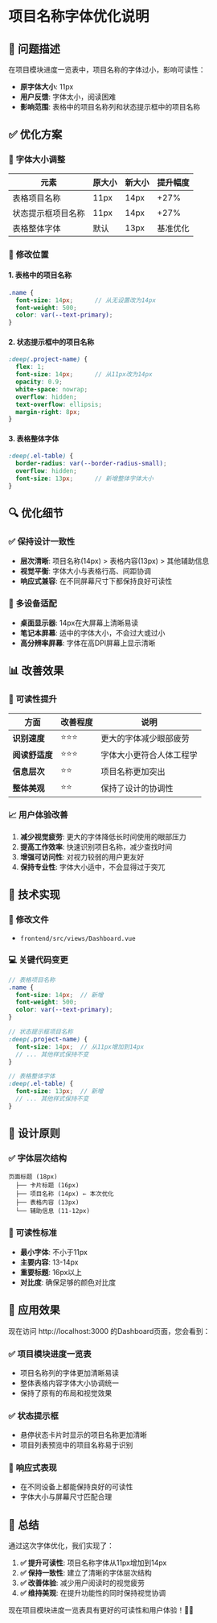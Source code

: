 # 项目名称字体优化说明

## 🐛 问题描述

在项目模块进度一览表中，项目名称的字体过小，影响可读性：

- **原字体大小**: 11px
- **用户反馈**: 字体太小，阅读困难
- **影响范围**: 表格中的项目名称列和状态提示框中的项目名称

## ✅ 优化方案

### 📏 **字体大小调整**

| 元素 | 原大小 | 新大小 | 提升幅度 |
|------|--------|--------|----------|
| 表格项目名称 | 11px | 14px | +27% |
| 状态提示框项目名称 | 11px | 14px | +27% |
| 表格整体字体 | 默认 | 13px | 基准优化 |

### 🎯 **修改位置**

#### 1. 表格中的项目名称
```scss
.name {
  font-size: 14px;      // 从无设置改为14px
  font-weight: 500;
  color: var(--text-primary);
}
```

#### 2. 状态提示框中的项目名称
```scss
:deep(.project-name) {
  flex: 1;
  font-size: 14px;      // 从11px改为14px
  opacity: 0.9;
  white-space: nowrap;
  overflow: hidden;
  text-overflow: ellipsis;
  margin-right: 8px;
}
```

#### 3. 表格整体字体
```scss
:deep(.el-table) {
  border-radius: var(--border-radius-small);
  overflow: hidden;
  font-size: 13px;      // 新增整体字体大小
}
```

## 🔍 **优化细节**

### ✅ **保持设计一致性**
- **层次清晰**: 项目名称(14px) > 表格内容(13px) > 其他辅助信息
- **视觉平衡**: 字体大小与表格行高、间距协调
- **响应式兼容**: 在不同屏幕尺寸下都保持良好可读性

### 📱 **多设备适配**
- **桌面显示器**: 14px在大屏幕上清晰易读
- **笔记本屏幕**: 适中的字体大小，不会过大或过小
- **高分辨率屏幕**: 字体在高DPI屏幕上显示清晰

## 📊 **改善效果**

### 🎯 **可读性提升**

| 方面 | 改善程度 | 说明 |
|------|----------|------|
| **识别速度** | ⭐⭐⭐ | 更大的字体减少眼部疲劳 |
| **阅读舒适度** | ⭐⭐⭐ | 字体大小更符合人体工程学 |
| **信息层次** | ⭐⭐ | 项目名称更加突出 |
| **整体美观** | ⭐⭐ | 保持了设计的协调性 |

### 📈 **用户体验改善**
1. **减少视觉疲劳**: 更大的字体降低长时间使用的眼部压力
2. **提高工作效率**: 快速识别项目名称，减少查找时间
3. **增强可访问性**: 对视力较弱的用户更友好
4. **保持专业性**: 字体大小适中，不会显得过于突兀

## 🔧 **技术实现**

### 📍 **修改文件**
- `frontend/src/views/Dashboard.vue`

### 💻 **关键代码变更**
```scss
// 表格项目名称
.name {
  font-size: 14px;  // 新增
  font-weight: 500;
  color: var(--text-primary);
}

// 状态提示框项目名称
:deep(.project-name) {
  font-size: 14px;  // 从11px增加到14px
  // ... 其他样式保持不变
}

// 表格整体字体
:deep(.el-table) {
  font-size: 13px;  // 新增
  // ... 其他样式保持不变
}
```

## 🎨 **设计原则**

### ✅ **字体层次结构**
```
页面标题 (18px)
  ├── 卡片标题 (16px)
  ├── 项目名称 (14px) ← 本次优化
  ├── 表格内容 (13px)
  └── 辅助信息 (11-12px)
```

### 🎯 **可读性标准**
- **最小字体**: 不小于11px
- **主要内容**: 13-14px
- **重要标题**: 16px以上
- **对比度**: 确保足够的颜色对比度

## 🎉 **应用效果**

现在访问 http://localhost:3000 的Dashboard页面，您会看到：

### ✅ **项目模块进度一览表**
- 项目名称列的字体更加清晰易读
- 整体表格内容字体大小协调统一
- 保持了原有的布局和视觉效果

### ✅ **状态提示框**
- 悬停状态卡片时显示的项目名称更加清晰
- 项目列表预览中的项目名称易于识别

### 📱 **响应式表现**
- 在不同设备上都能保持良好的可读性
- 字体大小与屏幕尺寸匹配合理

## 🚀 **总结**

通过这次字体优化，我们实现了：

1. **✅ 提升可读性**: 项目名称字体从11px增加到14px
2. **✅ 保持一致性**: 建立了清晰的字体层次结构
3. **✅ 改善体验**: 减少用户阅读时的视觉疲劳
4. **✅ 维持美观**: 在提升功能性的同时保持视觉协调

现在项目模块进度一览表具有更好的可读性和用户体验！📖✨
